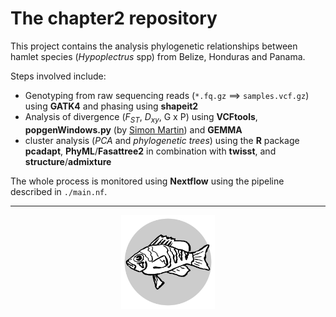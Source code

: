 # The **chapter2** repository

This project contains the analysis phylogenetic relationships between hamlet species (*Hypoplectrus* spp) from Belize, Honduras and Panama.

Steps involved include:

- Genotyping from raw sequencing reads (`*.fq.gz` ==> `samples.vcf.gz`) using **GATK4** and phasing using **shapeit2**
- Analysis of divergence (*F<sub>ST</sub>*, *D<sub>xy</sub>*, G x P) using **VCFtools**, **popgenWindows.py** (by [Simon Martin](https://github.com/simonhmartin/genomics_general)) and **GEMMA**
- cluster analysis (*PCA* and *phylogenetic trees*) using the **R** package **pcadapt**, **PhyML**/**Fasattree2** in combination with **twisst**, and **structure**/**admixture**

The whole process is monitored using **Nextflow** using the pipeline described in `./main.nf`.

---

<center><img src="logo.svg" alt="logo" width="150"/></center>